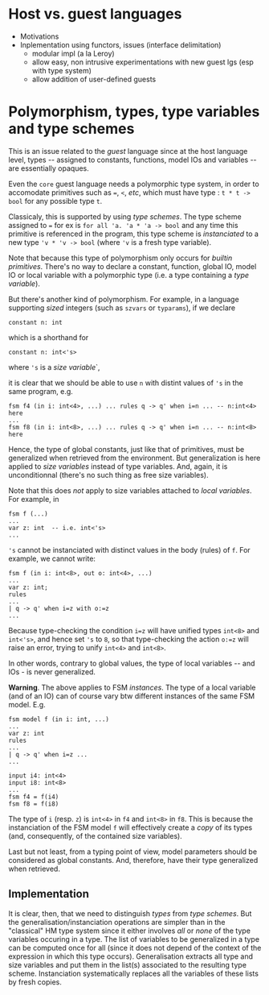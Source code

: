 Host vs. guest languages
=========================

- Motivations
- Inplementation using functors, issues (interface delimitation)
  - modular impl (a la Leroy)
  - allow easy, non intrusive experimentations with new guest lgs (esp with type system)
  - allow addition of user-defined guests


Polymorphism, types, type variables and type schemes
====================================================

This is an issue related to the _guest_ language since at the host language level, types -- assigned
to constants, functions, model IOs and variables -- are essentially opaques.

Even the `core` guest language needs a polymorphic type system, in order
to accomodate primitives such as `=`, `<`, _etc_, which must have type : `t * t -> bool` for any
possible type `t`.

Classicaly, this is supported by using _type schemes_. The type scheme assigned to `=` for ex is 
`for all 'a. 'a * 'a -> bool` and any time this primitive is referenced in the program, this type
scheme is _instanciated_ to a new type `'v * 'v -> bool` (where `'v` is a fresh type variable).

Note that because this type of polymorphism only occurs for _builtin primitives_. There's no way to
declare a constant, function, global IO, model IO or local variable with a polymorphic type (i.e. a
type containing a _type variable_).

But there's another kind of polymorphism. For example, in a language supporting _sized_ integers
(such as `szvars` or `typarams`), if we declare 

`constant n: int`

which is a shorthand for

`constant n: int<'s>`

where `'s` is a _size variable_`,

it is clear that we should be able to use `n` with distint values of `'s` in the same
program, e.g.

```
fsm f4 (in i: int<4>, ...) ... rules q -> q' when i=n ... -- n:int<4> here
...
fsm f8 (in i: int<8>, ...) ... rules q -> q' when i=n ... -- n:int<8> here
```

Hence, the type of global constants, just like that of primitives, must be generalized when
retrieved from the environment. But generalization is here applied to _size variables_ instead of
type variables. And, again, it is unconditionnal (there's no such thing as free size variables).

Note that this does _not_ apply to size variables attached to _local variables_. For example, in

```
fsm f (...)
...
var z: int  -- i.e. int<'s>
...
```

`'s` cannot be instanciated with distinct values in the body (rules) of `f`. For example,
we cannot write:

```
fsm f (in i: int<8>, out o: int<4>, ...)
...
var z: int;
rules 
...
| q -> q' when i=z with o:=z
...
```

Because type-checking the condition `i=z` will have unified types `int<8>` and `int<'s>`, and hence
set `'s` to `8`, so that type-checking the action `o:=z` will raise an error, trying to unify
`int<4>` and `int<8>`. 

In other words, contrary to global values, the type of local variables -- and IOs - is never
generalized. 

**Warning**. The above applies to FSM _instances_. The type of a local variable (and of an IO) can
of course vary btw different instances of the same FSM model. E.g.

```
fsm model f (in i: int, ...)
...
var z: int
rules 
...
| q -> q' when i=z ...
...

input i4: int<4>
input i8: int<8>
...
fsm f4 = f(i4)
fsm f8 = f(i8)
```

The type of `i` (resp. `z`) is `int<4>` in `f4` and `int<8>` in `f8`.
This is because the instanciation of the FSM model `f` will effectively create a _copy_ of its types
(and, consequently, of the contained size variables).

Last but not least, from a typing point of view, model parameters should be considered as global
constants. And, therefore, have their type generalized when retrieved. 

Implementation
--------------

It is clear, then, that we need to distinguish _types_ from _type schemes_. But the
generalisation/instanciation operations are simpler than in the "classical" HM type system since it
either involves _all_ or _none_ of the type variables occuring in a type. The list of variables to
be generalized in a type can be computed once for all (since it does not depend of the context of
the expression in which this type occurs). Generalisation extracts all type and size variables and
put them in the list(s) associated to the resulting type scheme. Instanciation systematically
replaces all the variables of these lists by fresh copies.





